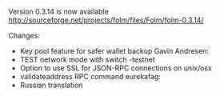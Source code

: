Version 0.3.14 is now available
http://sourceforge.net/projects/folm/files/Folm/folm-0.3.14/

Changes:
* Key pool feature for safer wallet backup
Gavin Andresen:
* TEST network mode with switch -testnet
* Option to use SSL for JSON-RPC connections on unix/osx
* validateaddress RPC command
eurekafag:
* Russian translation
